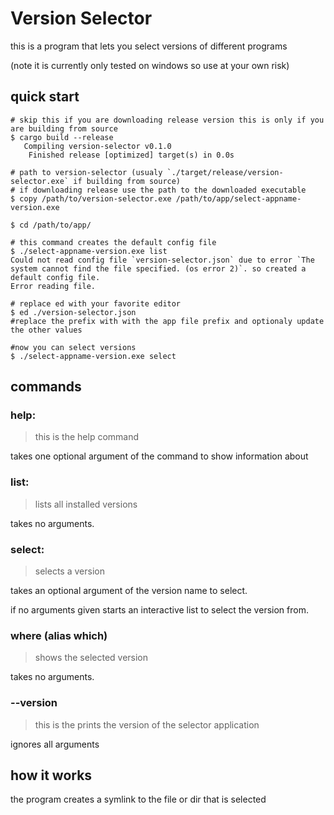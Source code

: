 # Version Selector

this is a program that lets you select versions of different programs

(note it is currently only tested on windows so use at your own risk)

## quick start
```shell
# skip this if you are downloading release version this is only if you are building from source
$ cargo build --release
   Compiling version-selector v0.1.0
    Finished release [optimized] target(s) in 0.0s

# path to version-selector (usualy `./target/release/version-selector.exe` if building from source)
# if downloading release use the path to the downloaded executable
$ copy /path/to/version-selector.exe /path/to/app/select-appname-version.exe

$ cd /path/to/app/

# this command creates the default config file
$ ./select-appname-version.exe list
Could not read config file `version-selector.json` due to error `The system cannot find the file specified. (os error 2)`. so created a default config file.
Error reading file.

# replace ed with your favorite editor
$ ed ./version-selector.json
#replace the prefix with with the app file prefix and optionaly update the other values

#now you can select versions
$ ./select-appname-version.exe select
```

## commands
### help:
> this is the help command

takes one optional argument of the command to show information about
### list:
> lists all installed versions

takes no arguments.
### select:
> selects a version

takes an optional argument of the version name to select.

if no arguments given starts an interactive list to select the version from.

### where (alias which)
> shows the selected version

takes no arguments.

### --version
> this is the prints the version of the selector application

ignores all arguments

## how it works
the program creates a symlink to the file or dir that is selected
